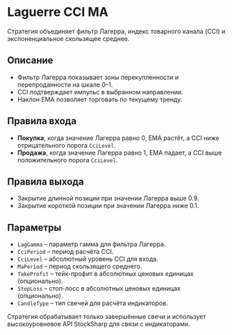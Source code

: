 # Laguerre CCI MA

Стратегия объединяет фильтр Лагерра, индекс товарного канала (CCI) и экспоненциальное скользящее среднее.

## Описание
- Фильтр Лагерра показывает зоны перекупленности и перепроданности на шкале 0–1.
- CCI подтверждает импульс в выбранном направлении.
- Наклон EMA позволяет торговать по текущему тренду.

## Правила входа
- **Покупка**, когда значение Лагерра равно 0, EMA растёт, а CCI ниже отрицательного порога `CciLevel`.
- **Продажа**, когда значение Лагерра равно 1, EMA падает, а CCI выше положительного порога `CciLevel`.

## Правила выхода
- Закрытие длинной позиции при значении Лагерра выше 0.9.
- Закрытие короткой позиции при значении Лагерра ниже 0.1.

## Параметры
- `LagGamma` – параметр гамма для фильтра Лагерра.
- `CciPeriod` – период расчёта CCI.
- `CciLevel` – абсолютный уровень CCI для входа.
- `MaPeriod` – период скользящего среднего.
- `TakeProfit` – тейк-профит в абсолютных ценовых единицах (опционально).
- `StopLoss` – стоп-лосс в абсолютных ценовых единицах (опционально).
- `CandleType` – тип свечей для расчёта индикаторов.

Стратегия обрабатывает только завершённые свечи и использует высокоуровневое API StockSharp для связи с индикаторами.
